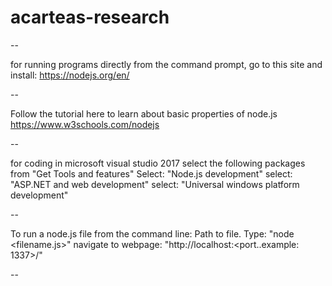 # acarteas-research

--

for running programs directly from the command prompt, go to this site and install:
https://nodejs.org/en/

--

Follow the tutorial here to learn about basic properties of node.js
https://www.w3schools.com/nodejs

--

for coding in microsoft visual studio 2017 select the following packages from "Get Tools and features"
Select: "Node.js development"
select: "ASP.NET and web development"
select: "Universal windows platform development"

--

To run a node.js file from the command line:
Path to file.
Type: "node <filename.js>"
navigate to webpage: "http://localhost:<port..example: 1337>/"

--

